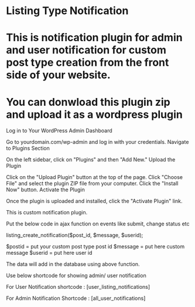 # Listing Type Notification
# This is notification plugin for admin and user notification for custom post type creation from the front side of your website.
# You can donwload this plugin zip and upload it as a wordpress plugin
Log in to Your WordPress Admin Dashboard

Go to yourdomain.com/wp-admin and log in with your credentials.
Navigate to Plugins Section

On the left sidebar, click on "Plugins" and then "Add New."
Upload the Plugin

Click on the "Upload Plugin" button at the top of the page.
Click "Choose File" and select the plugin ZIP file from your computer.
Click the "Install Now" button.
Activate the Plugin

Once the plugin is uploaded and installed, click the "Activate Plugin" link.

This is custom notification plugin.

Put the below code in ajax function on events like submit, change status etc

listing_create_notification($post_id, $message, $userid);

$postid = put your custom post type post id
$message = put here custom message
$userid = put here user id 

The data will add in the database using above function.

Use below shortcode for showing admin/ user notification

For User Notification shortcode : [user_listing_notifications]

For Admin Notification Shortcode : [all_user_notifications]

